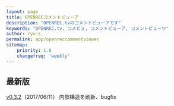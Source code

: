 ```yaml
---
layout: page
title: OPENRECコメントビューア
description: "OPENREC.tvのコメントビューアです"
keywords: "OPENREC.tv, コメビュ, コメントビューア, コメントビューワ"
author: ryu-s
permalink: app/openreccommentviewer
sitemap:
    priority: 1.0
    changefreq: 'weekly'	
---
```


## 最新版
[v0.3.2](http://int-main.ddo.jp/app/OpenrecCommentViewer_v0.3.2.zip)（2017/06/11） 内部構造を刷新、bugfix  

